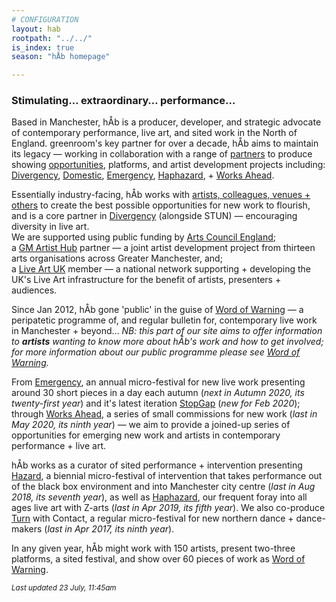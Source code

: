 ```yaml
---
# CONFIGURATION
layout: hab
rootpath: "../../"
is_index: true
season: "hÅb homepage"

---
```

### Stimulating… extraordinary… performance…   
        
Based in Manchester, hÅb is a producer, developer, and strategic advocate of contemporary performance, live art, and sited work in the North of England. greenroom's key partner for over a decade, hÅb aims to maintain its legacy — working in collaboration with a range of [partners](/hab/partners) to produce showing [opportunities](/hab/opportunities), platforms, and artist development projects including: [Divergency](/hab/divergencymcr), [Domestic](/hab/domestic), [Emergency](/hab/emergency), [Haphazard](/hab/haphazard), + [Works Ahead](/hab/worksahead).         
          
Essentially industry-facing, hÅb works with [artists, colleagues, venues + others](/hab/partners) to create the best possible opportunities for new work to flourish, and is a core partner in <a href="http://www.divergencymcr.org" target="_blank">Divergency</a> (alongside STUN) — encouraging diversity in live art.<br>We are supported using public funding by <a href="http://artscouncil.org.uk/our-investment/national-portfolio-2018-22" target="_blank">Arts Council England</a>;<br>a <a href="http://gm-artisthub.co.uk" target="_blank">GM Artist Hub</a> partner — a joint artist development project from thirteen arts organisations across Greater Manchester, and;<br>a <a href="http://liveartuk.org" target="_blank">Live Art UK</a> member — a national network supporting + developing the UK's Live Art infrastructure for the benefit of artists, presenters + audiences.         
        
Since Jan 2012, hÅb gone 'public' in the guise of [Word of Warning](/) — a peripatetic programme of, and regular bulletin for, contemporary live work in Manchester + beyond… *NB: this part of our site aims to offer information to **artists** wanting to know more about hÅb's work and how to get involved; for more information about our public programme please see [Word of Warning](/).*       
        
From [Emergency](/hab/emergency), an annual micro-festival for new live work presenting around 30 short pieces in a day each autumn (*next in Autumn 2020, its twenty-first year*) and it's latest iteration [StopGap](/hab/emergency) (*new for Feb 2020*); through [Works Ahead](/hab/worksahead), a series of small commissions for new work (*last in May 2020, its ninth year*) — we aim to provide a joined-up series of opportunities for emerging new work and artists in contemporary performance + live art.           
               
hÅb works as a curator of sited performance + intervention presenting [Hazard](/hab/hazard), a biennial micro-festival of intervention that takes performance out of the black box environment and into Manchester city centre (*last in Aug 2018, its seventh year*), as well as [Haphazard](/hab/haphazard), our frequent foray into all ages live art with Z-arts (*last in Apr 2019, its fifth year*). We also co-produce [Turn](/hab/turn) with Contact, a regular micro-festival for new northern dance + dance-makers (*last in Apr 2017, its ninth year*).           
         
In any given year, hÅb might work with 150 artists, present two-three platforms, a sited festival, and show over 60 pieces of work as [Word of Warning](/).       
        
<small>*Last updated 23 July, 11:45am*</small>
